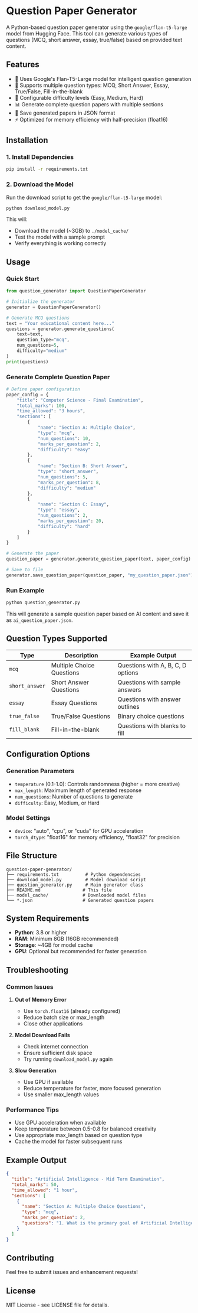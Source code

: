 # Question Paper Generator

A Python-based question paper generator using the `google/flan-t5-large` model from Hugging Face. This tool can generate various types of questions (MCQ, short answer, essay, true/false) based on provided text content.

## Features

- 🤖 Uses Google's Flan-T5-Large model for intelligent question generation
- 📝 Supports multiple question types: MCQ, Short Answer, Essay, True/False, Fill-in-the-blank
- 🎯 Configurable difficulty levels (Easy, Medium, Hard)
- 📊 Generate complete question papers with multiple sections
- 💾 Save generated papers in JSON format
- ⚡ Optimized for memory efficiency with half-precision (float16)

## Installation

### 1. Install Dependencies

```bash
pip install -r requirements.txt
```

### 2. Download the Model

Run the download script to get the `google/flan-t5-large` model:

```bash
python download_model.py
```

This will:
- Download the model (~3GB) to `./model_cache/`
- Test the model with a sample prompt
- Verify everything is working correctly

## Usage

### Quick Start

```python
from question_generator import QuestionPaperGenerator

# Initialize the generator
generator = QuestionPaperGenerator()

# Generate MCQ questions
text = "Your educational content here..."
questions = generator.generate_questions(
    text=text,
    question_type="mcq",
    num_questions=5,
    difficulty="medium"
)
print(questions)
```

### Generate Complete Question Paper

```python
# Define paper configuration
paper_config = {
    "title": "Computer Science - Final Examination",
    "total_marks": 100,
    "time_allowed": "3 hours",
    "sections": [
        {
            "name": "Section A: Multiple Choice",
            "type": "mcq",
            "num_questions": 10,
            "marks_per_question": 2,
            "difficulty": "easy"
        },
        {
            "name": "Section B: Short Answer",
            "type": "short_answer", 
            "num_questions": 5,
            "marks_per_question": 8,
            "difficulty": "medium"
        },
        {
            "name": "Section C: Essay",
            "type": "essay",
            "num_questions": 2,
            "marks_per_question": 20,
            "difficulty": "hard"
        }
    ]
}

# Generate the paper
question_paper = generator.generate_question_paper(text, paper_config)

# Save to file
generator.save_question_paper(question_paper, "my_question_paper.json")
```

### Run Example

```bash
python question_generator.py
```

This will generate a sample question paper based on AI content and save it as `ai_question_paper.json`.

## Question Types Supported

| Type | Description | Example Output |
|------|-------------|----------------|
| `mcq` | Multiple Choice Questions | Questions with A, B, C, D options |
| `short_answer` | Short Answer Questions | Questions with sample answers |
| `essay` | Essay Questions | Questions with answer outlines |
| `true_false` | True/False Questions | Binary choice questions |
| `fill_blank` | Fill-in-the-blank | Questions with blanks to fill |

## Configuration Options

### Generation Parameters

- `temperature` (0.1-1.0): Controls randomness (higher = more creative)
- `max_length`: Maximum length of generated response
- `num_questions`: Number of questions to generate
- `difficulty`: Easy, Medium, or Hard

### Model Settings

- `device`: "auto", "cpu", or "cuda" for GPU acceleration
- `torch_dtype`: "float16" for memory efficiency, "float32" for precision

## File Structure

```
question-paper-generator/
├── requirements.txt          # Python dependencies
├── download_model.py         # Model download script
├── question_generator.py     # Main generator class
├── README.md                # This file
├── model_cache/             # Downloaded model files
└── *.json                   # Generated question papers
```

## System Requirements

- **Python**: 3.8 or higher
- **RAM**: Minimum 8GB (16GB recommended)
- **Storage**: ~4GB for model cache
- **GPU**: Optional but recommended for faster generation

## Troubleshooting

### Common Issues

1. **Out of Memory Error**
   - Use `torch.float16` (already configured)
   - Reduce batch size or max_length
   - Close other applications

2. **Model Download Fails**
   - Check internet connection
   - Ensure sufficient disk space
   - Try running `download_model.py` again

3. **Slow Generation**
   - Use GPU if available
   - Reduce temperature for faster, more focused generation
   - Use smaller max_length values

### Performance Tips

- Use GPU acceleration when available
- Keep temperature between 0.5-0.8 for balanced creativity
- Use appropriate max_length based on question type
- Cache the model for faster subsequent runs

## Example Output

```json
{
  "title": "Artificial Intelligence - Mid Term Examination",
  "total_marks": 50,
  "time_allowed": "1 hour",
  "sections": [
    {
      "name": "Section A: Multiple Choice Questions",
      "type": "mcq",
      "marks_per_question": 2,
      "questions": "1. What is the primary goal of Artificial Intelligence?\nA) To replace humans\nB) To create intelligent machines\nC) To reduce costs\nD) To increase speed\nCorrect Answer: B\n\n2. Which subset of AI enables computers to learn from experience?\nA) Deep learning\nB) Machine learning\nC) Neural networks\nD) Expert systems\nCorrect Answer: B"
    }
  ]
}
```

## Contributing

Feel free to submit issues and enhancement requests!

## License

MIT License - see LICENSE file for details. 